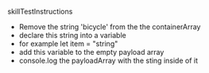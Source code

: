 skillTestInstructions
* Remove the string 'bicycle' from the the containerArray
 * declare this string into a variable
 * for example let item = "string"
 * add this variable to the empty payload array
 * console.log the payloadArray with the sting inside of it
